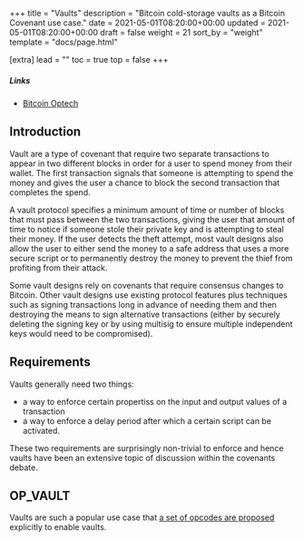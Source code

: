 +++
title = "Vaults"
description = "Bitcoin cold-storage vaults as a Bitcoin Covenant use case."
date = 2021-05-01T08:20:00+00:00
updated = 2021-05-01T08:20:00+00:00
draft = false
weight = 21
sort_by = "weight"
template = "docs/page.html"

[extra]
lead = ""
toc = true
top = false
+++


##### Links

- [Bitcoin Optech](https://bitcoinops.org/en/topics/vaults/)

## Introduction

Vault are a type of covenant that require two separate transactions to appear in two different
blocks in order for a user to spend money from their wallet. The first transaction signals that
someone is attempting to spend the money and gives the user a chance to block the second transaction
that completes the spend.

A vault protocol specifies a minimum amount of time or number of blocks that must pass between the
two transactions, giving the user that amount of time to notice if someone stole their private key
and is attempting to steal their money. If the user detects the theft attempt, most vault designs
also allow the user to either send the money to a safe address that uses a more secure script or to
permanently destroy the money to prevent the thief from profiting from their attack.

Some vault designs rely on covenants that require consensus changes to Bitcoin. Other vault designs
use existing protocol features plus techniques such as signing transactions long in advance of
needing them and then destroying the means to sign alternative transactions (either by securely
deleting the signing key or by using multisig to ensure multiple independent keys would need to be
compromised).


## Requirements

Vaults generally need two things:
- a way to enforce certain propertiss on the input and output values of a transaction
- a way to enforce a delay period after which a certain script can be activated.

These two requirements are surprisingly non-trivial to enforce and hence vaults have been an
extensive topic of discussion within the covenants debate.


## OP_VAULT

Vaults are such a popular use case that [a set of opcodes are proposed](/docs/proposals/op_vault)
explicitly to enable vaults.

